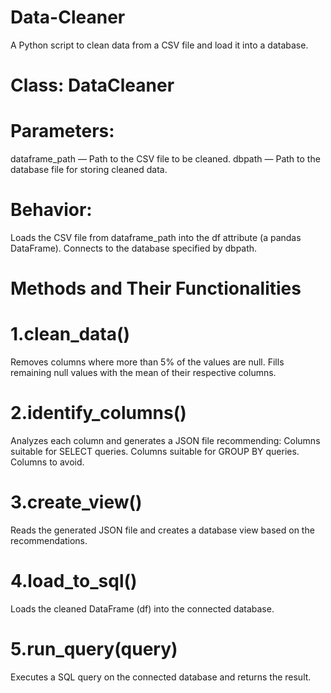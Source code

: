 # Data-Cleaner
A Python script to clean data from a CSV file and load it into a database.

# Class: DataCleaner

# Parameters:
dataframe_path — Path to the CSV file to be cleaned.
dbpath — Path to the database file for storing cleaned data.

# Behavior:
Loads the CSV file from dataframe_path into the df attribute (a pandas DataFrame).
Connects to the database specified by dbpath.

# Methods and Their Functionalities
# 1.clean_data()
Removes columns where more than 5% of the values are null.
Fills remaining null values with the mean of their respective columns.

# 2.identify_columns()
Analyzes each column and generates a JSON file recommending:
Columns suitable for SELECT queries.
Columns suitable for GROUP BY queries.
Columns to avoid.

# 3.create_view()
Reads the generated JSON file and creates a database view based on the recommendations.

# 4.load_to_sql()
Loads the cleaned DataFrame (df) into the connected database.

# 5.run_query(query)
Executes a SQL query on the connected database and returns the result.
